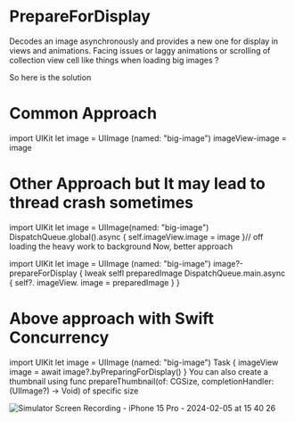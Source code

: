 # PrepareForDisplay
Decodes an image asynchronously and provides a new one for display in views and animations.
Facing issues or laggy animations or scrolling of collection view cell like things when loading big images ?

So here is the solution

# Common Approach

import UIKit
let image = UIImage (named: "big-image")
imageView-image = image


# Other Approach but It may lead to thread crash sometimes
import UIKit
let image = UIImage(named: "big-image")
DispatchQueue.global().async {
self.imageView.image = image
}// off loading the heavy work to background
Now, better approach

import UIKit
let image = UIImage (named: "big-image")
image?-prepareForDisplay { Iweak selfl preparedImage
DispatchQueue.main.async {
self?. imageView. image = preparedImage
}
}

# Above approach with Swift Concurrency

import UIKit
let image = UIImage (named: "big-image")
Task {
imageView image = await image?.byPreparingForDisplay()
}
You can also create a thumbnail using func prepareThumbnail(of: CGSize, completionHandler: (UIImage?) -> Void) of specific size

![Simulator Screen Recording - iPhone 15 Pro - 2024-02-05 at 15 40 26](https://github.com/nbnitin/PrepareForDisplay/assets/5785670/3f9500e4-f9ed-4f0e-ab87-78d01dcafd55)


